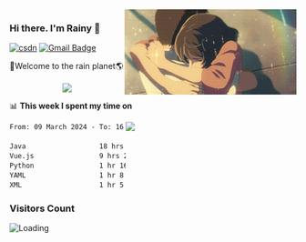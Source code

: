 <img  align='right' height="150" src="https://github.com/LikeRainDay/LikeRainDay/blob/master/pic/img_rain_1.gif?raw=true">



### Hi there. I'm Rainy :lemon:

[![csdn](https://img.shields.io/badge/-csdn-c14438?style=flat-square&logo=c&logoColor=white)](https://blog.csdn.net/qq_15807167)
[![Gmail Badge](https://img.shields.io/badge/-gmail-c14438?style=flat-square&logo=Gmail&logoColor=white&link=mailto:houshuai0816@gmail.com)](mailto:houshuai0816@gmail.com)

🚀Welcome to the rain planet🌎

<center>
<img align='center'  src="https://source.unsplash.com/user/rainyhehe/likes">
</center>

📊 **This week I spent my time on**

<img align='right'   width="300" src="https://github-readme-stats.vercel.app/api?username=LikeRainDay&show_icons=true&title_color=fff&icon_color=79ff97&text_color=9f9f9f&bg_color=151515&count_private=true">

<!--START_SECTION:waka-->

```txt
From: 09 March 2024 - To: 16 March 2024

Java                  18 hrs 16 mins  █████████████░░░░░░░░░░░░   52.19 %
Vue.js                9 hrs 28 mins   ██████▓░░░░░░░░░░░░░░░░░░   27.08 %
Python                1 hr 16 mins    █░░░░░░░░░░░░░░░░░░░░░░░░   03.63 %
YAML                  1 hr 8 mins     ▓░░░░░░░░░░░░░░░░░░░░░░░░   03.28 %
XML                   1 hr 5 mins     ▓░░░░░░░░░░░░░░░░░░░░░░░░   03.12 %
```

<!--END_SECTION:waka-->

### Visitors Count
<img align="left" src = "https://profile-counter.glitch.me/LikeRainDay/count.svg" alt ="Loading">
